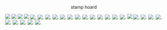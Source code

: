 <p align="center"> stamp hoard



![](https://github.com/user-attachments/assets/9430eaa9-11a7-4d8f-87c4-a400c8319419) ![](https://github.com/user-attachments/assets/2e07b9e5-869a-4e33-8553-8c08c2b6a139) ![](https://github.com/user-attachments/assets/4145af98-4cc3-4d14-a122-635e0e63e59a) ![](https://github.com/user-attachments/assets/09c21ab0-e0e5-4dc7-b3e1-fddb7f8f851e) ![.](https://github.com/user-attachments/assets/ab9dce51-333f-4ab9-b223-d0d18367af56) ![.](https://github.com/user-attachments/assets/9461494b-7041-49b3-9904-a143c0e3a431) ![.](https://github.com/user-attachments/assets/e01fb688-b3b9-43f3-80cf-5bafecfab052) ![.](https://github.com/user-attachments/assets/ee718a5d-4b78-48e6-a301-07bc88bc1b00) ![.](https://github.com/user-attachments/assets/6f5943c4-cb78-44b7-9467-28f68d5f3915) ![.](https://github.com/user-attachments/assets/72d5fbae-2634-4518-b99f-ccf01def026e) ![.](https://github.com/user-attachments/assets/1f8609f6-fd1f-4d19-ba8b-65f6448d8176) ![.](https://github.com/user-attachments/assets/1ebcc32a-1b89-4e9b-a48c-42e66b6b968b) ![.](https://github.com/user-attachments/assets/2ce4711f-c358-4e55-9532-a43ffdc264c8) ![.](https://github.com/user-attachments/assets/ab142b9c-55bc-4f5e-af67-e9edebe884c7)  ![.](https://github.com/user-attachments/assets/77ef0c7e-98b5-4a4d-a702-a34a30204ee8) ![.](https://github.com/user-attachments/assets/c5c0163c-0362-4dcc-b1e6-8ceb20ce1147) ![.](https://github.com/user-attachments/assets/ce81ba32-dd61-497c-af2f-4723be9e8aab) ![](https://github.com/user-attachments/assets/42b5114e-8f12-463e-b21d-b2cbf9a2ca9a) ![.](https://github.com/user-attachments/assets/2c5fc73b-cf0d-4623-b65a-ad6e383b7e3c) ![.](https://github.com/user-attachments/assets/bd5dd3ec-499a-412a-b5ba-c3141456182f) ![.](https://github.com/user-attachments/assets/230fbea9-ac5a-42ef-8592-a8172d3e1816) ![.](https://github.com/user-attachments/assets/bbc22723-491f-4a8f-9d30-8808fdcf8550) ![.](https://github.com/user-attachments/assets/f16c5467-3ea9-448b-a9ee-c64531718710)
  ![.](https://github.com/user-attachments/assets/0a28b37a-79ad-4c65-8685-de9a8b1f7116)  ![.](https://github.com/user-attachments/assets/3d7cfbd8-2e00-4f8c-a128-3d80cadacec4)  ![.](https://github.com/user-attachments/assets/4033f616-6647-4676-9dc2-556c42ee4342) ![.](https://github.com/user-attachments/assets/bf7f52ce-5fe3-4257-810a-39b4c8cf24eb)




 


<!--
**CHAINSHlPPING/CHAINSHlPPING** is a ✨ _special_ ✨ repository because its `README.md` (this file) appears on your GitHub profile.

Here are some ideas to get you started:

- 🔭 I’m currently working on ...
- 🌱 I’m currently learning ...
- 👯 I’m looking to collaborate on ...
- 🤔 I’m looking for help with ...
- 💬 Ask me about ...
- 📫 How to reach me: ...
- 😄 Pronouns: ...
- ⚡ Fun fact: ...
-->
